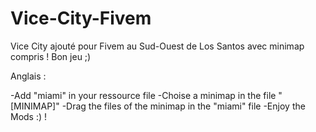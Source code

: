 # Vice-City-Fivem
Vice City ajouté pour Fivem au Sud-Ouest de Los Santos avec minimap compris ! Bon jeu  ;)


Anglais :

-Add "miami" in your ressource file
-Choise a minimap in the file "[MINIMAP]"
-Drag the files of the minimap in the "miami" file
-Enjoy the Mods :) !
